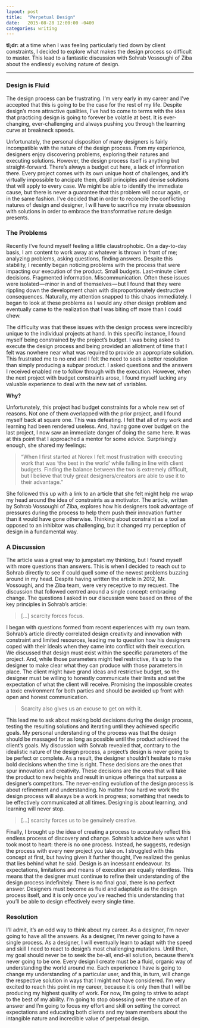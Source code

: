 ```yaml
---
layout: post
title:  "Perpetual Design"
date:   2015-08-28 12:00:00 -0400
categories: writing
---
```

**tl;dr:** at a time when I was feeling particularly tied down by client constraints, I decided to explore what makes the design process so difficult to master. This lead to a fantastic discussion with Sohrab Vossoughi of Ziba about the endlessly evolving nature of design.

<hr>

### Design is Fluid

The design process can be frustrating. I’m very early in my career and I’ve accepted that this is going to be the case for the rest of my life. Despite design’s more attractive qualities, I’ve had to come to terms with the idea that practicing design is going to forever be volatile at best. It is ever-changing, ever-challenging and always pushing you through the learning curve at breakneck speeds.

Unfortunately, the personal disposition of many designers is fairly incompatible with the nature of the design process. From my experience, designers enjoy discovering problems, exploring their natures and executing solutions. However, the design process itself is anything but straight-forward. There’s always a budget cut here, a lack of information there. Every project comes with its own unique host of challenges, and it’s virtually impossible to ancipate them, distill principles and devise solutions that will apply to every case. We might be able to identify the immediate cause, but there is never a guarantee that this problem will occur again, or in the same fashion.
I’ve decided that in order to reconcile the conflicting natures of design and designer, I will have to sacrifice my innate obsession with solutions in order to embrace the transformative nature design presents.

### The Problems

Recently I’ve found myself feeling a little claustrophobic. On a day-to-day basis, I am content to work away at whatever is thrown in front of me; analyzing problems, asking questions, finding answers. Despite this stability, I recently began noticing problems with the process that were impacting our execution of the product. Small budgets. Last-minute client decisions. Fragmented information. Miscommunication. Often these issues were isolated — minor in and of themselves — but I found that they were rippling down the development chain with disproportionately destructive consequences. Naturally, my attention snapped to this chaos immediately. I began to look at these problems as I would any other design problem and eventually came to the realization that I was biting off more than I could chew.

The difficulty was that these issues with the design process were incredibly unique to the individual projects at hand. In this specific instance, I found myself being constrained by the project’s budget. I was being asked to execute the design process and being provided an allotment of time that I felt was nowhere near what was required to provide an appropriate solution. This frustrated me to no end and I felt the need to seek a better resolution than simply producing a subpar product. I asked questions and the answers I received enabled me to follow through with the execution. However, when the next project with budget constraints arose, I found myself lacking any valuable experience to deal with the new set of variables.

**Why?**

Unfortunately, this project had budget constraints for a whole new set of reasons. Not one of them overlapped with the prior project, and I found myself back at square one. This was defeating. I felt that all of my work and learning had been rendered useless. And, having gone over budget on the last project, I now saw an immediate danger of doing the same here. It was at this point that I approached a mentor for some advice. Surprisingly enough, she shared my feelings:

>“When I first started at Norex I felt most frustration with executing work that was ‘the best in the world’ while falling in line with client budgets. Finding the balance between the two is extremely difficult, but I believe that truly great designers/creators are able to use it to their advantage.”

She followed this up with a link to an article that she felt might help me wrap my head around the idea of constraints as a motivator. The article, written by Sohrab Vossoughi of Ziba, explores how his designers took advantage of pressures during the process to help them push their innovation further than it would have gone otherwise. Thinking about constraint as a tool as opposed to an inhibitor was challenging, but it changed my perception of design in a fundamental way.

### A Discussion

The article was a great way to jumpstart my thinking, but I found myself with more questions than answers. This is when I decided to reach out to Sohrab directly to see if could quell some of the newest problems buzzing around in my head. Despite having written the article in 2012, Mr. Vossoughi, and the Ziba team, were very receptive to my request. The discussion that followed centred around a single concept: embracing change. The questions I asked in our discussion were based on three of the key principles in Sohrab’s article:

>[…] scarcity forces focus.

I began with questions formed from recent experiences with my own team. Sohrab’s article directly correlated design creativity and innovation with constraint and limited resources, leading me to question how his designers coped with their ideals when they came into conflict with their execution. We discussed that design must exist within the specific parameters of the project. And, while those parameters might feel restrictive, it’s up to the designer to make clear what they can produce with those parameters in place. The client might have grand ideas and restrictive budget, so the designer must be willing to honestly communicate their limits and set the expectation of what the client will receive. Promising the impossible creates a toxic environment for both parties and should be avoided up front with open and honest communication.

>Scarcity also gives us an excuse to get on with it.

This lead me to ask about making bold decisions during the design process, testing the resulting solutions and iterating until they achieved specific goals. My personal understanding of the process was that the design should be massaged for as long as possible until the product achieved the client’s goals. My discussion with Sohrab revealed that, contrary to the idealistic nature of the design process, a project’s design is never going to be perfect or complete. As a result, the designer shouldn’t hesitate to make bold decisions when the time is right. These decisions are the ones that spur innovation and creativity. These decisions are the ones that will take the product to new heights and result in unique offerings that surpass a designer’s competitors. The never-ending evolution of the design process is about refinement and understanding. No matter how hard we work the design process will always be a work in progress; something that needs to be effectively communicated at all times. Designing is about learning, and learning will never stop.

>[…] scarcity forces us to be genuinely creative.

Finally, I brought up the idea of creating a process to accurately reflect this endless process of discovery and change. Sohrab’s advice here was what I took most to heart: there is no one process. Instead, he suggests, redesign the process with every new project you take on. I struggled with this concept at first, but having given it further thought, I’ve realized the genius that lies behind what he said. Design is an incessant endeavour. Its expectations, limitations and means of execution are equally relentless. This means that the designer must continue to refine their understanding of the design process indefinitely. There is no final goal, there is no perfect answer. Designers must become as fluid and adaptable as the design process itself, and it is only once you’ve reached this understanding that you’ll be able to design effectively every single time.

### Resolution

I’ll admit, it’s an odd way to think about my career. As a designer, I’m never going to have all the answers. As a designer, I’m never going to have a single process. As a designer, I will eventually learn to adapt with the speed and skill I need to react to design’s most challenging mutations. Until then, my goal should never be to seek the be-all, end-all solution, because there’s never going to be one. Every design I create must be a fluid, organic way of understanding the world around me. Each experience I have is going to change my understanding of a particular user, and this, in turn, will change the respective solution in ways that I might not have considered. I’m very excited to reach this point in my career, because it is only then that I will be producing my highest quality of work. For now, I’m going to strive to adapt to the best of my ability. I’m going to stop obsessing over the nature of an answer and I’m going to focus my effort and skill on setting the correct expectations and educating both clients and my team members about the intangible nature and incredible value of perpetual design.
